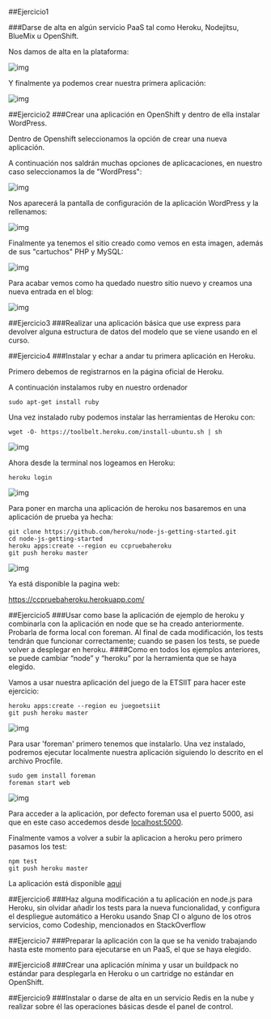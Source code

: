 ##Ejercicio1

###Darse de alta en algún servicio PaaS tal como Heroku, Nodejitsu, BlueMix u OpenShift.

Nos damos de alta en la plataforma:

![img](https://dl.dropboxusercontent.com/s/kwmabhuvi85iveq/openshift.png?dl=0)

Y finalmente ya podemos crear nuestra primera aplicación:

![img](https://dl.dropboxusercontent.com/s/tifjoc6tdobo0oa/openshift2.png?dl=0)
 

##Ejercicio2
###Crear una aplicación en OpenShift y dentro de ella instalar WordPress. 

Dentro de Openshift seleccionamos la opción de crear una nueva aplicación. 

A continuación nos saldrán muchas opciones de aplicacaciones, en nuestro caso seleccionamos la de "WordPress":

![img](https://dl.dropboxusercontent.com/s/efx1axwkz7242sg/wordPress.png?dl=0)

Nos aparecerá la pantalla de configuración de la aplicación WordPress y la rellenamos:

![img](https://dl.dropboxusercontent.com/s/6pa0lx6fjmi3jds/wordpress2.png?dl=0)

Finalmente ya tenemos el sitio creado como vemos en esta imagen, además de sus "cartuchos" PHP y MySQL:

![img](https://dl.dropboxusercontent.com/s/vtnrn1ogsnlqld2/wordPress3.png?dl=0)

Para acabar vemos como ha quedado nuestro sitio nuevo y creamos una nueva entrada en el blog:

![img](https://dl.dropboxusercontent.com/s/qvc2lldwzb6xsex/wordPress4.png?dl=0)



##Ejercicio3
###Realizar una aplicación básica que use express para devolver alguna estructura de datos del modelo que se viene usando en el curso.



##Ejercicio4
###Instalar y echar a andar tu primera aplicación en Heroku.

Primero debemos de registrarnos en la página oficial de Heroku.

A continuación instalamos ruby en nuestro ordenador

```
sudo apt-get install ruby
```

Una vez instalado ruby podemos instalar las herramientas de Heroku con:

```
wget -O- https://toolbelt.heroku.com/install-ubuntu.sh | sh
```

![img](https://dl.dropboxusercontent.com/s/z6knsznso75dm33/heroku.png?dl=0)


Ahora desde la terminal nos logeamos en Heroku:

```
heroku login
```

![img](https://dl.dropboxusercontent.com/s/oxbjhrfu7hd5fa2/heroku2.png?dl=0)


Para poner en marcha una aplicación de heroku nos basaremos en una aplicación de prueba ya hecha:

```
git clone https://github.com/heroku/node-js-getting-started.git
cd node-js-getting-started
heroku apps:create --region eu ccpruebaheroku
git push heroku master
```

![img](https://dl.dropboxusercontent.com/s/9sooohbetrn5pni/heroku3.png?dl=0)

Ya está disponible la pagina web:

https://ccpruebaheroku.herokuapp.com/

##Ejercicio5
###Usar como base la aplicación de ejemplo de heroku y combinarla con la aplicación en node que se ha creado anteriormente. Probarla de forma local con foreman. Al final de cada modificación, los tests tendrán que funcionar correctamente; cuando se pasen los tests, se puede volver a desplegar en heroku.
####Como en todos los ejemplos anteriores, se puede cambiar “node” y “heroku” por la herramienta que se haya elegido.

Vamos a usar nuestra aplicación del juego de la ETSIIT para hacer este ejercicio:

```
heroku apps:create --region eu juegoetsiit
git push heroku master
```

![img](https://dl.dropboxusercontent.com/s/ixfbnjo47tdgxaj/despligue.png?dl=0)


Para usar 'foreman' primero tenemos que instalarlo. Una vez instalado, podremos ejecutar localmente nuestra aplicación siguiendo lo descrito en el archivo Procfile.

```
sudo gem install foreman
foreman start web
```

![img](https://dl.dropboxusercontent.com/s/f5102ziwnjtmqg1/foreman.png?dl=0)

Para acceder a la aplicación, por defecto foreman usa el puerto 5000, asi que en este caso accedemos desde [localhost:5000](localhost:5000).

Finalmente vamos a volver a subir la aplicacion a heroku pero primero pasamos los test:

```
npm test
git push heroku master
```

La aplicación está disponible [aqui](https://juegoetsiit.herokuapp.com/)

##Ejercicio6
###Haz alguna modificación a tu aplicación en node.js para Heroku, sin olvidar añadir los tests para la nueva funcionalidad, y configura el despliegue automático a Heroku usando Snap CI o alguno de los otros servicios, como Codeship, mencionados en StackOverflow


##Ejercicio7
###Preparar la aplicación con la que se ha venido trabajando hasta este momento para ejecutarse en un PaaS, el que se haya elegido. 


##Ejercicio8
###Crear una aplicación mínima y usar un buildpack no estándar para desplegarla en Heroku o un cartridge no estándar en OpenShift.



##Ejercicio9
###Instalar o darse de alta en un servicio Redis en la nube y realizar sobre él las operaciones básicas desde el panel de control.

